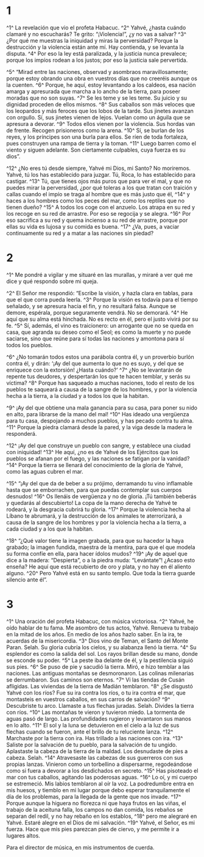 # 1 
^1^ La revelación que vio el profeta Habacuc. ^2^ Yahvé, ¿hasta cuándo clamaré y no escucharás? Te grito: “¡Violencia!”, ¿y no vas a salvar? ^3^ ¿Por qué me muestras la iniquidad y miras la perversidad? Porque la destrucción y la violencia están ante mí. Hay contienda, y se levanta la disputa. ^4^ Por eso la ley está paralizada, y la justicia nunca prevalece; porque los impíos rodean a los justos; por eso la justicia sale pervertida. 

^5^ “Mirad entre las naciones, observad y asombraos maravillosamente; porque estoy obrando una obra en vuestros días que no creeréis aunque os la cuenten. ^6^ Porque, he aquí, estoy levantando a los caldeos, esa nación amarga y apresurada que marcha a lo ancho de la tierra, para poseer moradas que no son suyas. ^7^ Se les teme y se les teme. Su juicio y su dignidad proceden de ellos mismos. ^8^ Sus caballos son más veloces que los leopardos y más feroces que los lobos de la tarde. Sus jinetes avanzan con orgullo. Sí, sus jinetes vienen de lejos. Vuelan como un águila que se apresura a devorar. ^9^ Todos ellos vienen por la violencia. Sus hordas van de frente. Recogen prisioneros como la arena. ^10^ Sí, se burlan de los reyes, y los príncipes son una burla para ellos. Se ríen de toda fortaleza, pues construyen una rampa de tierra y la toman. ^11^ Luego barren como el viento y siguen adelante. Son ciertamente culpables, cuya fuerza es su dios”. 

^12^ ¿No eres tú desde siempre, Yahvé mi Dios, mi Santo? No moriremos. Yahvé, tú los has establecido para juzgar. Tú, Roca, lo has establecido para castigar. ^13^ Tú, que tienes ojos más puros que para ver el mal, y que no puedes mirar la perversidad, ¿por qué toleras a los que tratan con traición y callas cuando el impío se traga al hombre que es más justo que él, ^14^ y haces a los hombres como los peces del mar, como los reptiles que no tienen dueño? ^15^ A todos los coge con el anzuelo. Los atrapa en su red y los recoge en su red de arrastre. Por eso se regocija y se alegra. ^16^ Por eso sacrifica a su red y quema incienso a su red de arrastre, porque por ellas su vida es lujosa y su comida es buena. ^17^ ¿Va, pues, a vaciar continuamente su red y a matar a las naciones sin piedad? 

# 2 
^1^ Me pondré a vigilar y me situaré en las murallas, y miraré a ver qué me dice y qué respondo sobre mi queja. 

^2^ El Señor me respondió: “Escribe la visión, y hazla clara en tablas, para que el que corra pueda leerla. ^3^ Porque la visión es todavía para el tiempo señalado, y se apresura hacia el fin, y no resultará falsa. Aunque se demore, espérala, porque seguramente vendrá. No se demorará. ^4^ He aquí que su alma está hinchada. No es recto en él, pero el justo vivirá por su fe. ^5^ Sí, además, el vino es traicionero: un arrogante que no se queda en casa, que agranda su deseo como el Seol; es como la muerte y no puede saciarse, sino que reúne para sí todas las naciones y amontona para sí todos los pueblos. 

^6^ ¿No tomarán todos estos una parábola contra él, y un proverbio burlón contra él, y dirán: ‘¡Ay del que aumenta lo que no es suyo, y del que se enriquece con la extorsión! ¿Hasta cuándo?’ ^7^ ¿No se levantarán de repente tus deudores, y despertarán los que te hacen temblar, y serás su víctima? ^8^ Porque has saqueado a muchas naciones, todo el resto de los pueblos te saqueará a causa de la sangre de los hombres, y por la violencia hecha a la tierra, a la ciudad y a todos los que la habitan. 

^9^ ¡Ay del que obtiene una mala ganancia para su casa, para poner su nido en alto, para librarse de la mano del mal! ^10^ Has ideado una vergüenza para tu casa, despojando a muchos pueblos, y has pecado contra tu alma. ^11^ Porque la piedra clamará desde la pared, y la viga desde la madera le responderá. 

^12^ ¡Ay del que construye un pueblo con sangre, y establece una ciudad con iniquidad! ^13^ He aquí, ¿no es de Yahvé de los Ejércitos que los pueblos se afanan por el fuego, y las naciones se fatigan por la vanidad? ^14^ Porque la tierra se llenará del conocimiento de la gloria de Yahvé, como las aguas cubren el mar. 

^15^ “¡Ay del que da de beber a su prójimo, derramando tu vino inflamable hasta que se emborrachen, para que puedas contemplar sus cuerpos desnudos! ^16^ Os llenáis de vergüenza y no de gloria. ¡Tú también beberás y quedarás al descubierto! La copa de la mano derecha de Yahvé te rodeará, y la desgracia cubrirá tu gloria. ^17^ Porque la violencia hecha al Líbano te abrumará, y la destrucción de los animales te aterrorizará, a causa de la sangre de los hombres y por la violencia hecha a la tierra, a cada ciudad y a los que la habitan. 

^18^ “¿Qué valor tiene la imagen grabada, para que su hacedor la haya grabado; la imagen fundida, maestra de la mentira, para que el que modela su forma confíe en ella, para hacer ídolos mudos? ^19^ ¡Ay de aquel que dice a la madera: “Despierta”, o a la piedra muda: “Levántate”! ¿Acaso esto enseña? He aquí que está recubierto de oro y plata, y no hay en él aliento alguno. ^20^ Pero Yahvé está en su santo templo. Que toda la tierra guarde silencio ante él”. 

# 3 
^1^ Una oración del profeta Habacuc, con música victoriosa. ^2^ Yahvé, he oído hablar de tu fama. Me asombro de tus actos, Yahvé. Renueva tu trabajo en la mitad de los años. En medio de los años hazlo saber. En la ira, te acuerdas de la misericordia. ^3^ Dios vino de Teman, el Santo del Monte Paran. Selah. Su gloria cubría los cielos, y su alabanza llenó la tierra. ^4^ Su esplendor es como la salida del sol. Los rayos brillan desde su mano, donde se esconde su poder. ^5^ La peste iba delante de él, y la pestilencia siguió sus pies. ^6^ Se puso de pie y sacudió la tierra. Miró, e hizo temblar a las naciones. Las antiguas montañas se desmoronaron. Las colinas milenarias se derrumbaron. Sus caminos son eternos. ^7^ Vi las tiendas de Cusán afligidas. Las viviendas de la tierra de Madián temblaron. ^8^ ¿Se disgustó Yahvé con los ríos? Fue su ira contra los ríos, o tu ira contra el mar, que montasteis en vuestros caballos, en sus carros de salvación? ^9^ Descubriste tu arco. Llamaste a tus flechas juradas. Selah. Divides la tierra con ríos. ^10^ Las montañas te vieron y tuvieron miedo. La tormenta de aguas pasó de largo. Las profundidades rugieron y levantaron sus manos en lo alto. ^11^ El sol y la luna se detuvieron en el cielo a la luz de sus flechas cuando se fueron, ante el brillo de tu reluciente lanza. ^12^ Marchaste por la tierra con ira. Has trillado a las naciones con ira. ^13^ Saliste por la salvación de tu pueblo, para la salvación de tu ungido. Aplastaste la cabeza de la tierra de la maldad. Los desnudaste de pies a cabeza. Selah. ^14^ Atravesaste las cabezas de sus guerreros con sus propias lanzas. Vinieron como un torbellino a dispersarme, regodeándose como si fuera a devorar a los desdichados en secreto. ^15^ Has pisoteado el mar con tus caballos, agitando las poderosas aguas. ^16^ Lo oí, y mi cuerpo se estremeció. Mis labios temblaron al oír la voz. La podredumbre entra en mis huesos, y tiemblo en mi lugar porque debo esperar tranquilamente el día de los problemas, para la llegada de la gente que nos invade. ^17^ Porque aunque la higuera no florezca ni que haya frutos en las viñas, el trabajo de la aceituna falla, los campos no dan comida, los rebaños se separan del redil, y no hay rebaño en los establos, ^18^ pero me alegraré en Yahvé. Estaré alegre en el Dios de mi salvación. ^19^ Yahvé, el Señor, es mi fuerza. Hace que mis pies parezcan pies de ciervo, y me permite ir a lugares altos. 

Para el director de música, en mis instrumentos de cuerda. 